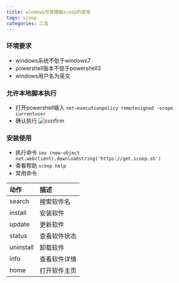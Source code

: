 ```yaml
---
title: windows包管理器scoop的使用
tags: scoop
categories: 工具
---
```


### 环境要求

* windows系统不低于windows7
* powershell版本不低于powershell3
* windows用户名为英文

### 允许本地脚本执行

* 打开powershell输入 `set-executionpolicy remotesigned -scope currentuser`
* 确认执行
![confirm](../images/2020022801.png)

### 安装使用

* 执行命令 `iex (new-object net.webclient).downloadstring('https://get.scoop.sh')`
* 查看帮助 `scoop help`
* 常用命令

| 动作 | 描述 |
|:---|:---|
| search | 搜索软件名 |
| install | 安装软件 |
| update | 更新软件 |
| status | 查看软件状态 |
| uninstall | 卸载软件 |
| info | 查看软件详情 |
| home |打开软件主页 |
